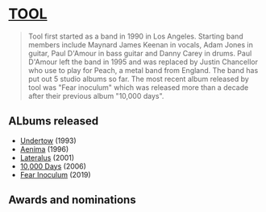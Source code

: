 

# [TOOL](https://toolband.com/)
>Tool first started as a band in 1990 in Los Angeles. Starting band members include Maynard James Keenan in vocals, Adam Jones in guitar, Paul D'Amour in bass guitar and Danny Carey in drums. Paul D'Amour left the band in 1995 and was replaced by Justin Chancellor who use to play for Peach, a metal band from England. The band has put out 5 studio albums so far. The most recent album released by tool was "Fear inoculum" which was released more than a decade after their previous album "10,000 days".

## ALbums released
- [Undertow](https://en.wikipedia.org/wiki/Undertow_(Tool_album)) (1993)
- [Aenima](https://en.wikipedia.org/wiki/%C3%86nima) (1996)
- [Lateralus](https://en.wikipedia.org/wiki/Lateralus) (2001)
- [10,000 Days](https://en.wikipedia.org/wiki/10,000_Days_(Tool_album)) (2006)
- [Fear Inoculum](https://en.wikipedia.org/wiki/Fear_Inoculum) (2019)

## Awards and nominations

